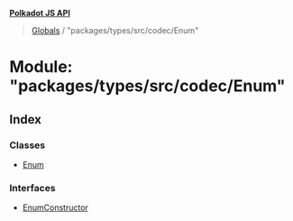 **[Polkadot JS API](../README.md)**

> [Globals](../globals.md) / "packages/types/src/codec/Enum"

# Module: "packages/types/src/codec/Enum"

## Index

### Classes

* [Enum](../classes/_packages_types_src_codec_enum_.enum.md)

### Interfaces

* [EnumConstructor](../interfaces/_packages_types_src_codec_enum_.enumconstructor.md)
